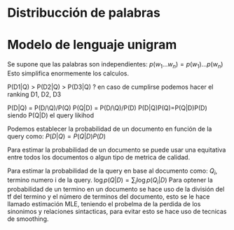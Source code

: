 # Distribucción de palabras
# Modelo de lenguaje unigram
Se supone que las palabras son independientes:
$p(w_1...w_n)= p(w_1)...p(w_n)$
Esto simplifica enormemente los calculos.

P(D1|Q) > P(D2|Q) > P(D3|Q) ?
en caso de cumplirse podemos hacer el ranking
D1, D2, D3

P(D|Q) = P(D/\\Q)/P(Q)
P(Q|D) = P(D/\\Q)/P(D)
P(D|Q)P(Q)=P(Q|D)P(D)
siendo P(Q|D) el query likihod

Podemos establecer la probabilidad de un documento en función de la query como:
$P(D|Q)=P(Q|D)P(D)$

Para estimar la probabilidad de un documento se puede usar una equitativa entre todos los documentos o algun tipo de metrica de calidad.

Para estimar la probabilidad de la query en base al documento como:
$Q_i$, termino numero i de la query.
$\log p(Q|D)=\displaystyle\sum_i \log p(Q_i|D)$
Para optener la probabilidad de un termino en un documento se hace uso de la división del tf del termino y el número de terminos del documento, esto se le hace llamado estimación MLE, teniendo el probelma de la perdida de los sinonimos y relaciones sintacticas, para evitar esto se hace uso de tecnicas de smoothing.